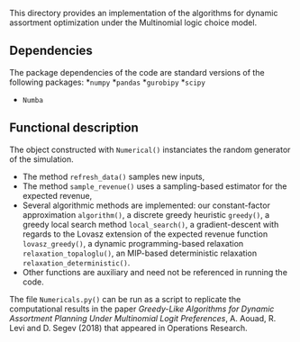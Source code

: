 This directory provides an implementation of the algorithms for dynamic assortment optimization under the Multinomial logic choice model.

## Dependencies

The package dependencies of the code are standard versions of the following packages:
*`numpy`
*`pandas`
*`gurobipy`
*`scipy`
* `Numba`



## Functional description

The object constructed with `Numerical()` instanciates the random generator of the simulation.
* The method `refresh_data()` samples new inputs,
* The method `sample_revenue()` uses a sampling-based estimator for the expected revenue,
* Several algorithmic methods are implemented: our constant-factor approximation `algorithm()`, a discrete greedy heuristic `greedy()`, a greedy local search method `local_search()`, a gradient-descent with regards to the Lovasz extension of the expected revenue function `lovasz_greedy()`, a dynamic programming-based relaxation `relaxation_topaloglu()`, an MIP-based deterministic relaxation `relaxation_deterministic()`.
* Other functions are auxiliary and need not be referenced in running the code.

The file `Numericals.py()` can be run as a script to replicate the computational results in the paper *Greedy-Like Algorithms for Dynamic Assortment Planning Under Multinomial Logit Preferences*, A. Aouad, R. Levi and D. Segev (2018) that appeared in Operations Research.
